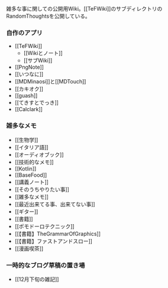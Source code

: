 雑多な事に関しての公開用Wiki。[[TeFWiki]]のサブディレクトリのRandomThoughtsを公開している。

### 自作のアプリ

- [[TeFWiki]]
  - [[Wikiとノート]]
  - [[サブWiki]]
- [[PngNote]]
- [[いつなに]]
- [[MDMinaosi]]と[[MDTouch]]
- [[カキオク]]
- [[guash]]
- [[てきすとでっき]]
- [[Calclark]]

### 雑多なメモ

- [[生物学]]
- [[イタリア語]]
- [[オーディオブック]]
- [[技術的なメモ]]
- [[Kotlin]]
- [[BaseFood]]
- [[講義ノート]]
- [[そのうちやりたい事]]
- [[雑多なメモ]]
- [[最近出来てる事、出来てない事]]
- [[ギター]]
- [[書籍]]
- [[ポモドーロテクニック]]
- [[【書籍】TheGrammarOfGraphics]]
- [[【書籍】ファストアンドスロー]]
- [[漫画喫茶]]

### 一時的なブログ草稿の置き場
- [[12月下旬の雑記]]